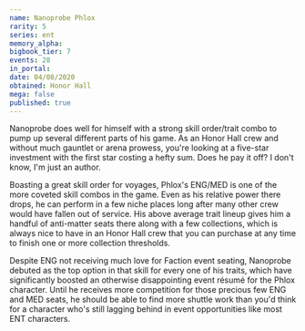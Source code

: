 ```yaml
---
name: Nanoprobe Phlox
rarity: 5
series: ent
memory_alpha:
bigbook_tier: 7
events: 28
in_portal:
date: 04/08/2020
obtained: Honor Hall
mega: false
published: true
---
```


Nanoprobe does well for himself with a strong skill order/trait combo to pump up several different parts of his game. As an Honor Hall crew and without much gauntlet or arena prowess, you're looking at a five-star investment with the first star costing a hefty sum. Does he pay it off? I don't know, I'm just an author.

Boasting a great skill order for voyages, Phlox's ENG/MED is one of the more coveted skill combos in the game. Even as his relative power there drops, he can perform in a few niche places long after many other crew would have fallen out of service. His above average trait lineup gives him a handful of anti-matter seats there along with a few collections, which is always nice to have in an Honor Hall crew that you can purchase at any time to finish one or more collection thresholds.

Despite ENG not receiving much love for Faction event seating, Nanoprobe debuted as the top option in that skill for every one of his traits, which have significantly boosted an otherwise disappointing event résumé for the Phlox character. Until he receives more competition for those precious few ENG and MED seats, he should be able to find more shuttle work than you'd think for a character who's still lagging behind in event opportunities like most ENT characters.
